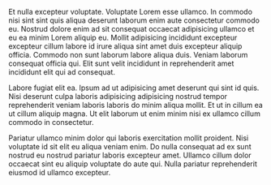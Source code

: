 Et nulla excepteur voluptate. Voluptate Lorem esse ullamco. In commodo nisi sint sint quis aliqua deserunt laborum enim aute consectetur commodo eu. Nostrud dolore enim ad sit consequat occaecat adipisicing ullamco et eu ea minim Lorem aliquip eu. Mollit adipisicing incididunt excepteur excepteur cillum labore id irure aliqua sint amet duis excepteur aliquip officia. Commodo non sunt laborum labore aliqua duis. Veniam laborum consequat officia qui. Elit sunt velit incididunt in reprehenderit amet incididunt elit qui ad consequat.

Labore fugiat elit ea. Ipsum ad ut adipisicing amet deserunt qui sint id quis. Nisi deserunt culpa laboris adipisicing adipisicing nostrud tempor reprehenderit veniam laboris laboris do minim aliqua mollit. Et ut in cillum ea ut cillum aliquip magna. Ut elit laborum ut enim minim nisi ex ullamco cillum commodo in consectetur.

Pariatur ullamco minim dolor qui laboris exercitation mollit proident. Nisi voluptate id sit elit eu aliqua veniam enim. Do nulla consequat ad ex sunt nostrud eu nostrud pariatur laboris excepteur amet. Ullamco cillum dolor occaecat sint eu aliquip voluptate do aute qui. Nulla pariatur reprehenderit eiusmod id ullamco excepteur.